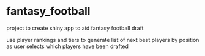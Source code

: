# fantasy_football
project to create shiny app to aid fantasy football draft

use player rankings and tiers to generate list of next best players by position as user selects which players have been drafted
